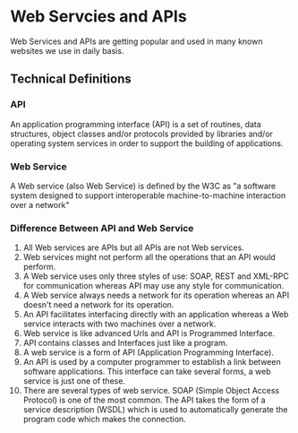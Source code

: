 # Web Servcies and APIs

Web Services and APIs are getting popular and used in many known websites we use in daily basis.

## Technical Definitions

### API
An application programming interface (API) is a set of routines, data structures, object classes and/or protocols provided by libraries and/or operating system services in order to support the building of applications.

### Web Service
A Web service (also Web Service) is defined by the W3C as "a software system designed to support interoperable machine-to-machine interaction over a network"



### Difference Between API and Web Service
1. All Web services are APIs but all APIs are not Web services.
2. Web services might not perform all the operations that an API would perform.
3. A Web service uses only three styles of use: SOAP, REST and XML-RPC for communication whereas API may use any style for communication.
4. A Web service always needs a network for its operation whereas an API doesn't need a network for its operation.
5. An API facilitates interfacing directly with an application whereas a Web service interacts with two machines over a network.
6. Web service is like advanced Urls and API is Programmed Interface.
7. API contains classes and Interfaces just like a program.
8. A web service is a form of API (Application Programming Interface).
9. An API is used by a computer programmer to establish a link between software applications. This interface can take several forms, a web service is just one of these.
10. There are several types of web service. SOAP (Simple Object Access Protocol) is one of the most common. The API takes the form of a service description (WSDL) which is used to automatically generate the program code which makes the connection.







